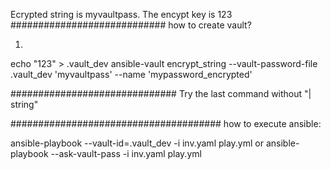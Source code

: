 Ecrypted string is myvaultpass. The encypt key is 123
############################
how to create vault?

1)
echo "123" > .vault_dev
ansible-vault encrypt_string --vault-password-file .vault_dev 'myvaultpass' --name 'mypassword_encrypted'

##############################
Try the last command without "| string"

######################################
how to execute ansible:

 ansible-playbook --vault-id=.vault_dev -i inv.yaml play.yml 
or ansible-playbook --ask-vault-pass -i inv.yaml play.yml 
